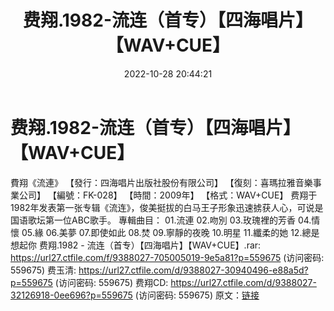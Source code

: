 ﻿---
title: 费翔.1982-流连（首专）【四海唱片】【WAV+CUE】
date: 2022-10-28 20:44:21
categories: WAV车载音乐、镜像
tags: 华语中文
---
# 费翔.1982-流连（首专）【四海唱片】【WAV+CUE】

費翔《流連》
【發行：四海唱片出版社股份有限公司】
【復刻：喜瑪拉雅音樂事業公司】
【編號：FK-028】
【時間：2009年】
【格式：WAV+CUE】
费翔于1982年发表第一张专辑《流连》，俊美挺拔的白马王子形象迅速掳获人心，可说是国语歌坛第一位ABC歌手。
專輯曲目：
01.流連
02.吻別
03.玫瑰裡的芳香
04.情懷
05.緣
06.美夢
07.即使如此
08.焚
09.寧靜的夜晚
10.明星
11.纖柔的她
12.總是想起你
费翔.1982 - 流连（首专）【四海唱片】【WAV+CUE】.rar:
https://url27.ctfile.com/f/9388027-705005019-9e5a81?p=559675
(访问密码: 559675)
费玉清: https://url27.ctfile.com/d/9388027-30940496-e88a5d?p=559675
(访问密码: 559675)
费翔CD: https://url27.ctfile.com/d/9388027-32126918-0ee696?p=559675
(访问密码: 559675)
原文：[链接](https://blog.sina.com.cn/s/blog_1647c7e7601031014.html)